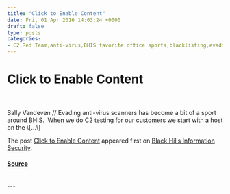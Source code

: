 ```yaml
---
title: "Click to Enable Content"
date: Fri, 01 Apr 2016 14:03:24 +0000
draft: false
type: posts
categories: 
- C2,Red Team,anti-virus,BHIS favorite office sports,blacklisting,evading anti-virus,Kill your AV,macros,microsoft office,veil-evasion
---
```

# Click to Enable Content

<br/>

<br/>
Sally Vandeven // Evading anti-virus scanners has become a bit of a sport around BHIS.  When we do C2 testing for our customers we start with a host on the \[…\]

The post [Click to Enable Content](https://www.blackhillsinfosec.com/click-to-enable-content/) appeared first on [Black Hills Information Security](https://www.blackhillsinfosec.com).

#### [Source](https://www.blackhillsinfosec.com/click-to-enable-content/)

<br/>
---
